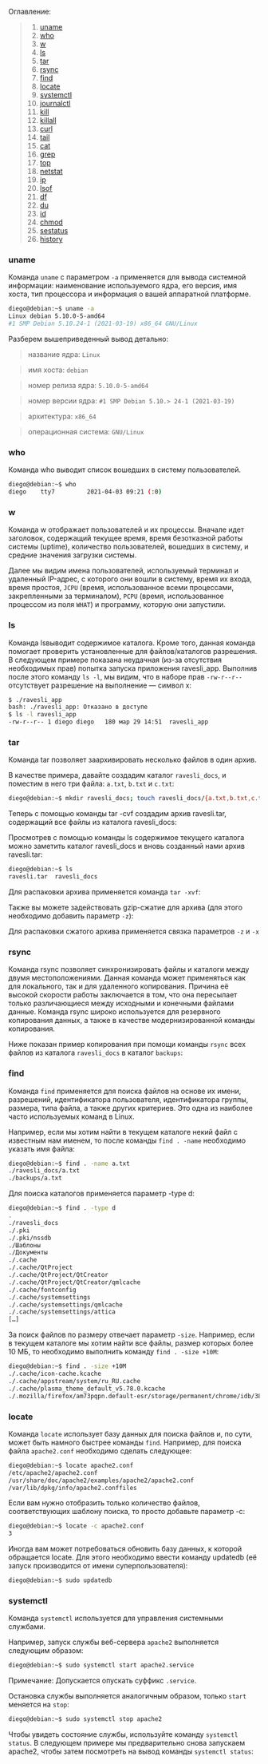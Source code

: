 
Оглавление:

> 1. [uname](#uname)
> 2. [who](#who)
> 3. [w](#w)
> 4. [ls](#ls)
> 5. [tar](#tar)
> 6. [rsync](#rsync)
> 7. [find](#find)
> 8. [locate](#locate)
> 9. [systemctl](#systemctl)
> 10. [journalctl](#journalctl)
> 11. [kill](#kill)
> 12. [killall](#killall)
> 13. [curl](#curl)
> 14. [tail](#tail)
> 15. [cat](#cat)
> 16. [grep](#grep)
> 17. [top](#top)
> 18. [netstat](#netstat)
> 19. [ip](#ip)
> 20. [lsof](#lsof)
> 21. [df](#df)
> 22. [du](#du)
> 23. [id](#id)
> 24. [chmod](#chmod)
> 25. [sestatus](#setstatus)
> 26. [history](#history)

### uname

Команда `uname` с параметром `-a` применяется для вывода системной информации: наименование используемого ядра, его версия, имя хоста, тип процессора и информация о вашей аппаратной платформе.
```sh
diego@debian:~$ uname -a
Linux debian 5.10.0-5-amd64
#1 SMP Debian 5.10.24-1 (2021-03-19) x86_64 GNU/Linux
```
Разберем вышеприведенный вывод детально:

> название ядра: `Linux`

> имя хоста: `debian`

> номер релиза ядра: `5.10.0-5-amd64`

> номер версии ядра: `#1 SMP Debian 5.10.> 24-1 (2021-03-19)`

> архитектура: `x86_64`

> операционная система: `GNU/Linux`

### who

Команда who выводит список вошедших в систему пользователей.
```sh
diego@debian:~$ who
diego    tty7         2021-04-03 09:21 (:0)
```
### w

Команда w отображает пользователей и их процессы. Вначале идет заголовок, содержащий текущее время, время безотказной работы системы (uptime), количество пользователей, вошедших в систему, и средние значения загрузки системы.

Далее мы видим имена пользователей, используемый терминал и удаленный IP-адрес, с которого они вошли в систему, время их входа, время простоя, `JCPU` (время, использованное всеми процессами, закрепленными за терминалом), `PCPU` (время, использованное процессом из поля `WHAT`) и программу, которую они запустили. 

### ls

Команда lsвыводит содержимое каталога. Кроме того, данная команда помогает проверить установленные для файлов/каталогов разрешения. В следующем примере показана неудачная (из-за отсутствия необходимых прав) попытка запуска приложения ravesli_app. Выполнив после этого команду `ls -l`, мы видим, что в наборе прав `-rw-r--r--` отсутствует разрешение на выполнение — символ x:
```sh
$ ./ravesli_app
bash: ./ravesli_app: Отказано в доступе
$ ls -l ravesli_app
-rw-r--r-- 1 diego diego   180 мар 29 14:51  ravesli_app
```

### tar

Команда tar позволяет заархивировать несколько файлов в один архив.

В качестве примера, давайте создадим каталог `ravesli_docs`, и поместим в него три файла: `a.txt`, `b.txt` и `c.txt`:
```sh
diego@debian:~$ mkdir ravesli_docs; touch ravesli_docs/{a.txt,b.txt,c.txt}
```
Теперь с помощью команды tar -cvf создадим архив ravesli.tar, содержащий все файлы из каталога ravesli_docs:

Просмотрев с помощью команды ls содержимое текущего каталога можно заметить каталог ravesli_docs и вновь созданный нами архив ravesli.tar:
```bash
diego@debian:~$ ls
ravesli.tar  ravesli_docs
```
Для распаковки архива применяется команда `tar -xvf`:

Также вы можете задействовать gzip-сжатие для архива (для этого необходимо добавить параметр `-z`):

Для распаковки сжатого архива применяется связка параметров `-z` и `-x`

### rsync

Команда rsync позволяет синхронизировать файлы и каталоги между двумя местоположениями. Данная команда может применяться как для локального, так и для удаленного копирования. Причина её высокой скорости работы заключается в том, что она пересылает только различающиеся между исходными и конечными файлами данные. Команда rsync широко используется для резервного копирования данных, а также в качестве модернизированной команды копирования.

Ниже показан пример копирования при помощи команды `rsync` всех файлов из каталога `ravesli_docs` в каталог `backups`:

### find

Команда `find` применяется для поиска файлов на основе их имени, разрешений, идентификатора пользователя, идентификатора группы, размера, типа файла, а также других критериев. Это одна из наиболее часто используемых команд в Linux.

Например, если мы хотим найти в текущем каталоге некий файл с известным нам именем, то после команды `find . -name` необходимо указать имя файла:
```sh
diego@debian:~$ find . -name a.txt
./ravesli_docs/a.txt
./backups/a.txt
```
Для поиска каталогов применяется параметр -type d:
```sh
diego@debian:~$ find . -type d
.
./ravesli_docs
./.pki
./.pki/nssdb
./Шаблоны
./Документы
./.cache
./.cache/QtProject
./.cache/QtProject/QtCreator
./.cache/QtProject/QtCreator/qmlcache
./.cache/fontconfig
./.cache/systemsettings
./.cache/systemsettings/qmlcache
./.cache/systemsettings/attica
[…]
```
За поиск файлов по размеру отвечает параметр `-size`. Например, если в текущем каталоге мы хотим найти все файлы, размер которых более 10 МБ, то необходимо выполнить команду `find . -size +10M`:
```sh
diego@debian:~$ find . -size +10M
./.cache/icon-cache.kcache
./.cache/appstream/system/ru_RU.cache
./.cache/plasma_theme_default_v5.78.0.kcache
./.mozilla/firefox/am73pqpn.default-esr/storage/permanent/chrome/idb/3870112724rsegmnoittet-es.sqlite
```

### locate

Команда `locate` использует базу данных для поиска файлов и, по сути, может быть намного быстрее команды `find`. Например, для поиска файла `apache2.conf` необходимо сделать следующее:
```sh
diego@debian:~$ locate apache2.conf
/etc/apache2/apache2.conf
/usr/share/doc/apache2/examples/apache2/apache2.conf
/var/lib/dpkg/info/apache2.conffiles
```
Если вам нужно отобразить только количество файлов, соответствующих шаблону поиска, то просто добавьте параметр -c:
```sh
diego@debian:~$ locate -c apache2.conf
3
```
Иногда вам может потребоваться обновить базу данных, к которой обращается locate. Для этого необходимо ввести команду updatedb (её запуск производится от имени суперпользователя):
```sh
diego@debian:~$ sudo updatedb
```

### systemctl

Команда `systemctl` используется для управления системными службами.

Например, запуск службы веб-сервера `apache2` выполняется следующим образом:
```sh
diego@debian:~$ sudo systemctl start apache2.service
```
Примечание: Допускается опускать суффикс `.service`.

Остановка службы выполняется аналогичным образом, только `start` меняется на `stop`:
```sh
diego@debian:~$ sudo systemctl stop apache2
```
Чтобы увидеть состояние службы, используйте команду `systemctl status`. В следующем примере мы предварительно снова запускаем apache2, чтобы затем посмотреть на вывод команды `systemctl status`:
